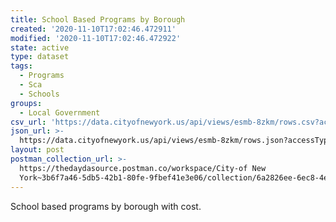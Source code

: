 ```yaml
---
title: School Based Programs by Borough
created: '2020-11-10T17:02:46.472911'
modified: '2020-11-10T17:02:46.472922'
state: active
type: dataset
tags:
  - Programs
  - Sca
  - Schools
groups:
  - Local Government
csv_url: 'https://data.cityofnewyork.us/api/views/esmb-8zkm/rows.csv?accessType=DOWNLOAD'
json_url: >-
  https://data.cityofnewyork.us/api/views/esmb-8zkm/rows.json?accessType=DOWNLOAD
layout: post
postman_collection_url: >-
  https://thedaydasource.postman.co/workspace/City-of New
  York~3b6f7a46-5db5-42b1-80fe-9fbef41e3e06/collection/6a2826ee-6ec8-4e48-96ac-d9cd3d4f8401
---
```

School based programs by borough with cost.
